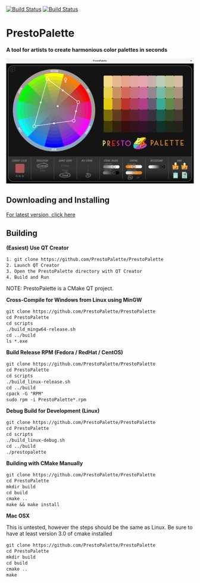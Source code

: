 [![Build Status](https://travis-ci.org/PrestoPalette/PrestoPalette.svg?branch=master)](https://travis-ci.org/PrestoPalette/PrestoPalette) 
[![Build Status](https://ci.appveyor.com/api/projects/status/github/prestopalette/prestopalette?svg=true&passingText=AppVeyor)](https://ci.appveyor.com/project/dagostinelli/prestopalette) 


# PrestoPalette

**A tool for artists to create harmonious color palettes in seconds**

<img src="https://raw.githubusercontent.com/PrestoPalette/PrestoPalette-Packaging/master/screenshots/1.png"/>

Downloading and Installing
--------------------------
<a href="https://github.com/PrestoPalette/PrestoPalette/releases">For latest version, click here</a>

Building
--------

**(Easiest) Use QT Creator**

```
1. git clone https://github.com/PrestoPalette/PrestoPalette
2. Launch QT Creator
3. Open the PrestoPalette directory with QT Creator
4. Build and Run 
```
NOTE: PrestoPalette is a CMake QT project.

**Cross-Compile for Windows from Linux using MinGW**

```
git clone https://github.com/PrestoPalette/PrestoPalette
cd PrestoPalette
cd scripts
./build_mingw64-release.sh
cd ../build
ls *.exe
```

**Build Release RPM (Fedora / RedHat / CentOS)**

```
git clone https://github.com/PrestoPalette/PrestoPalette
cd PrestoPalette
cd scripts
./build_linux-release.sh
cd ../build
cpack -G "RPM"
sudo rpm -i PrestoPalette*.rpm
```

**Debug Build for Development (Linux)**

```
git clone https://github.com/PrestoPalette/PrestoPalette
cd PrestoPalette
cd scripts
./build_linux-debug.sh
cd ../build
./prestopalette
```

**Building with CMake Manually**

```
git clone https://github.com/PrestoPalette/PrestoPalette
cd PrestoPalette
mkdir build
cd build
cmake ..
make && make install
```

**Mac OSX**

This is untested, however the steps should be the same as Linux.  Be sure to have at least version 3.0 of cmake installed

```
git clone https://github.com/PrestoPalette/PrestoPalette
cd PrestoPalette
mkdir build
cd build
cmake ..
make
```

